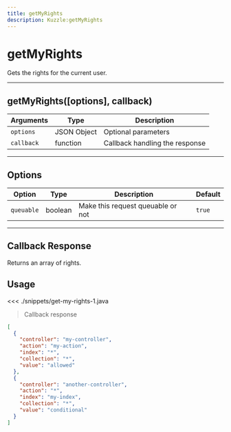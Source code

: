 ```yaml
---
title: getMyRights
description: Kuzzle:getMyRights
---
```


# getMyRights

Gets the rights for the current user.

---

## getMyRights([options], callback)

| Arguments  | Type        | Description                    |
| ---------- | ----------- | ------------------------------ |
| `options`  | JSON Object | Optional parameters            |
| `callback` | function    | Callback handling the response |

---

## Options

| Option     | Type    | Description                       | Default |
| ---------- | ------- | --------------------------------- | ------- |
| `queuable` | boolean | Make this request queuable or not | `true`  |

---

## Callback Response

Returns an array of rights.

## Usage

<<< ./snippets/get-my-rights-1.java

> Callback response

```json
[
  {
    "controller": "my-controller",
    "action": "my-action",
    "index": "*",
    "collection": "*",
    "value": "allowed"
  },
  {
    "controller": "another-controller",
    "action": "*",
    "index": "my-index",
    "collection": "*",
    "value": "conditional"
  }
]
```
